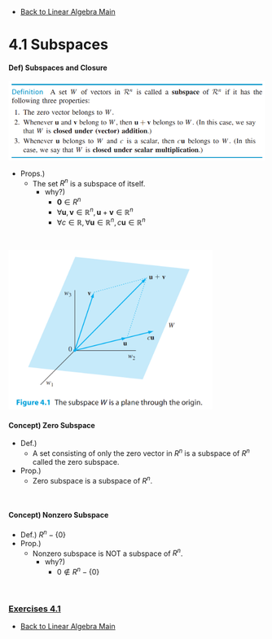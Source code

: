 * [Back to Linear Algebra Main](../../main.md)

# 4.1 Subspaces

#### Def) Subspaces and Closure
![](images/001.png)
- Props.)
  - The set $R^n$ is a subspace of itself.
    - why?)
      - $\mathbf{0} \in R^n$
      - $\forall \mathbf{u}, \mathbf{v}\in \mathbb{R}^n, \mathbf{u}+\mathbf{v} \in \mathbb{R}^n$
      - $\forall c \in \mathbb{R}, \forall\mathbf{u}\in \mathbb{R}^n, c\mathbf{u} \in \mathbb{R}^n$

<br>

<img src="images/002.png" width="400px"><img>

#### Concept) Zero Subspace
- Def.)
  - A set consisting of only the zero vector in $R^n$ is a subspace of $R^n$ called the zero subspace.
- Prop.)
  - Zero subspace is a subspace of $R^n$.

<br>

#### Concept) Nonzero Subspace
- Def.) $R^n - \lbrace 0 \rbrace$
- Prop.)
  - Nonzero subspace is NOT a subspace of $R^n$.
    - why?)
      - $0 \notin R^n - \lbrace 0 \rbrace$


<br>


### [Exercises 4.1](./exercises.md)

* [Back to Linear Algebra Main](../../main.md)